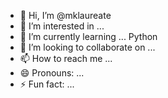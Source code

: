 - 👋 Hi, I’m @mklaureate
- 👀 I’m interested in ...
- 🌱 I’m currently learning ... Python
- 💞️ I’m looking to collaborate on ...
- 📫 How to reach me ...
- 😄 Pronouns: ...
- ⚡ Fun fact: ...

<!---
mklaureate/mklaureate is a ✨ special ✨ repository because its `README.md` (this file) appears on your GitHub profile.
You can click the Preview link to take a look at your changes.
--->
